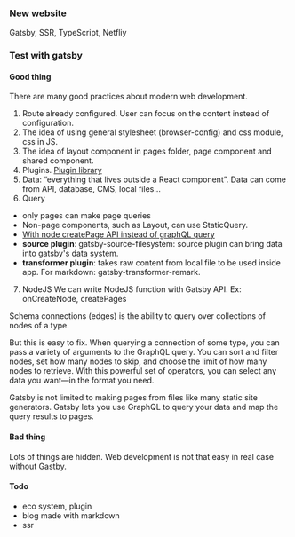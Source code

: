### New website

Gatsby, SSR, TypeScript, Netfliy

### Test with gatsby

#### Good thing

There are many good practices about modern web development.


1. Route already configured. User can focus on the content instead of configuration. 
2. The idea of using general stylesheet (browser-config) and css module, css in JS. 
3. The idea of layout component in pages folder, page component and shared component.
4. Plugins. [Plugin library](https://www.gatsbyjs.org/plugins/)
5. Data: “everything that lives outside a React component”. Data can come from API, database, CMS, local files...
6. Query
- only pages can make page queries
- Non-page components, such as Layout, can use StaticQuery. 
- [With node createPage API instead of graphQL query](https://www.gatsbyjs.org/docs/using-gatsby-without-graphql/)
- **source plugin**: gatsby-source-filesystem: source plugin can bring data into gatsby's data system.
- **transformer plugin**: takes raw content from local file to be used inside app. For markdown: gatsby-transformer-remark.

7. NodeJS
We can write NodeJS function with Gatsby API. 
Ex: onCreateNode, createPages

Schema connections (edges) is the ability to query over collections of nodes of a type. 

But this is easy to fix. When querying a connection of some type, you can pass a variety of arguments to the GraphQL query. You can sort and filter nodes, set how many nodes to skip, and choose the limit of how many nodes to retrieve. With this powerful set of operators, you can select any data you want—in the format you need.

Gatsby is not limited to making pages from files like many static site generators. Gatsby lets you use GraphQL to query your data and map the query results to pages.



#### Bad thing

Lots of things are hidden. Web development is not that easy in real case without Gastby.

#### Todo

- eco system, plugin
- blog made with markdown
- ssr
